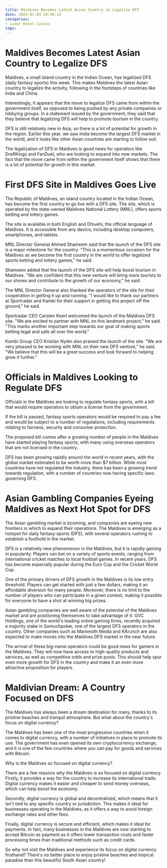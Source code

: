 ```yaml
---
title: Maldives Becomes Latest Asian Country to Legalize DFS
date: 2023-01-03 18:36:24
categories:
- Luxor Hotel Casino
tags:
---
```



#  Maldives Becomes Latest Asian Country to Legalize DFS

Maldives, a small island country in the Indian Ocean, has legalized DFS (daily fantasy sports) this week. This makes Maldives the latest Asian country to legalize the activity, following in the footsteps of countries like India and China.

Interestingly, it appears that the move to legalize DFS came from within the government itself, as opposed to being pushed by any private companies or lobbying groups. In a statement issued by the government, they said that they believe that legalizing DFS will help to promote tourism in the country.

DFS is still relatively new in Asia, so there is a lot of potential for growth in the region. Earlier this year, we saw India become the largest DFS market in the world, and it looks like other Asian countries are starting to follow suit.

The legalization of DFS in Maldives is good news for operators like DraftKings and FanDuel, who are looking to expand into new markets. The fact that the move came from within the government itself shows that there is a lot of potential for growth in this market.

#  First DFS Site in Maldives Goes Live

The Republic of Maldives, an island country located in the Indian Ocean, has become the first country to go live with a DFS site. The site, which is operated by the state-owned Maldives National Lottery (MNL), offers sports betting and lottery games.

The site is available in both English and Dhivehi, the official language of Maldives. It is accessible from any device, including desktop computers, smartphones, and tablets.

MNL Director General Ahmed Shameem said that the launch of the DFS site is a major milestone for the country. "This is a momentous occasion for the Maldives as we become the first country in the world to offer legalized sports betting and lottery games," he said.

Shameem added that the launch of the DFS site will help boost tourism in Maldives. "We are confident that this new venture will bring more tourists to our shores and contribute to the growth of our economy," he said.

The MNL Director General also thanked the operators of the site for their cooperation in getting it up and running. "I would like to thank our partners at Sportradar and Kambi for their support in getting this project off the ground," he said.

Sportradar CEO Carsten Koerl welcomed the launch of the Maldives DFS site. "We are excited to partner with MNL on this landmark project," he said. "This marks another important step towards our goal of making sports betting legal and safe all over the world."

Kambi Group CEO Kristian Nylén also praised the launch of the site. "We are very pleased to be working with MNL on their new DFS venture," he said. "We believe that this will be a great success and look forward to helping grow it further."

#  Officials in Maldives Looking to Regulate DFS

Officials in the Maldives are looking to regulate fantasy sports, with a bill that would require operators to obtain a license from the government.

If the bill is passed, fantasy sports operators would be required to pay a fee and would be subject to a number of regulations, including requirements relating to fairness, security and consumer protection.

The proposed bill comes after a growing number of people in the Maldives have started playing fantasy sports, with many using overseas operators that are not licensed in the country.

DFS has been growing rapidly around the world in recent years, with the global market estimated to be worth more than $7 billion. While most countries have not regulated the industry, there has been a growing trend towards regulation, with a number of countries now having specific laws governing DFS.

#  Asian Gambling Companies Eyeing Maldives as Next Hot Spot for DFS

The Asian gambling market is booming, and companies are eyeing new frontiers in which to expand their operations. The Maldives is emerging as a hotspot for daily fantasy sports (DFS), with several operators rushing to establish a foothold in the market.

DFS is a relatively new phenomenon in the Maldives, but it is rapidly gaining in popularity. Players can bet on a variety of sports events, ranging from international cricket matches to local football games. In recent years, DFS has become especially popular during the Euro Cup and the Cricket World Cup.

One of the primary drivers of DFS growth in the Maldives is its low entry threshold. Players can get started with just a few dollars, making it an affordable diversion for many people. Moreover, there is no limit to the number of players who can participate in a given contest, making it possible for everyone to have a shot at winning big prizes.

Asian gambling companies are well aware of the potential of the Maldives market and are positioning themselves to take advantage of it. GVC Holdings, one of the world's leading online gaming firms, recently acquired a majority stake in Somuchpoker, one of the largest DFS operators in the country. Other companies such as Mammoth Media and KKrunch are also expected to make moves into the Maldives DFS market in the near future.

The arrival of these big-name operators could be good news for gamers in the Maldives. They will now have access to high-quality products and services, as well as competitive odds and prize pools. This should help spur even more growth for DFS in the country and make it an even more attractive proposition for players.

#  Maldivian Dream: A Country Focused on DFS

The Maldives has always been a dream destination for many, thanks to its pristine beaches and tranquil atmosphere. But what about the country's focus on digital currency?

The Maldives has been one of the most progressive countries when it comes to digital currency, with a number of initiatives in place to promote its use. The government has even opened its own cryptocurrency exchange, and it is one of the few countries where you can pay for goods and services with Bitcoin.

Why is the Maldives so focused on digital currency?

There are a few reasons why the Maldives is so focused on digital currency. Firstly, it provides a way for the country to increase its international trade. Digital currency makes it easier and cheaper to send money overseas, which can help boost the economy.

Secondly, digital currency is global and decentralized, which means that it isn't tied to any specific country or jurisdiction. This makes it ideal for businesses operating in the Maldives, as it offers a way to avoid foreign exchange rates and other fees.

Finally, digital currency is secure and efficient, which makes it ideal for payments. In fact, many businesses in the Maldives are now starting to accept Bitcoin as payment as it offers lower transaction costs and faster processing times than traditional methods such as credit cards.

So why not visit the Maldives and experience its focus on digital currency firsthand? There's no better place to enjoy pristine beaches and tropical paradise than this beautiful South Asian country!